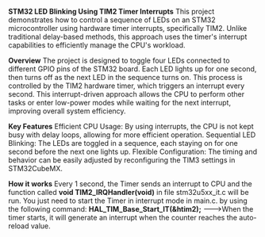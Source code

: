**STM32 LED Blinking Using TIM2 Timer Interrupts**
This project demonstrates how to control a sequence of LEDs on an STM32 microcontroller using hardware timer interrupts, specifically TIM2.
Unlike traditional delay-based methods, this approach uses the timer's interrupt capabilities to efficiently manage the CPU's workload.

**Overview**
The project is designed to toggle four LEDs connected to different GPIO pins of the STM32 board. Each LED lights up for one second,
then turns off as the next LED in the sequence turns on. This process is controlled by the TIM2 hardware timer, which triggers an
interrupt every second. This interrupt-driven approach allows the CPU to perform other tasks or enter low-power modes while waiting
for the next interrupt, improving overall system efficiency.

**Key Features**
    Efficient CPU Usage: By using interrupts, the CPU is not kept busy with delay loops, allowing for more efficient operation.
    Sequential LED Blinking: The LEDs are toggled in a sequence, each staying on for one second before the next one lights up.
    Flexible Configuration: The timing and behavior can be easily adjusted by reconfiguring the TIM3 settings in STM32CubeMX.

**How it works**
Every 1 second, the Timer sends an interrupt to CPU and the function called **void TIM2_IRQHandler(void)** in file stm32u5xx_it.c will be run.
You just need to start the Timer in interrupt mode in main.c. by using the following command:
      **HAL_TIM_Base_Start_IT(&htim2);**
--->When the timer starts, it will generate an interrupt when the counter reaches the auto-reload value.
